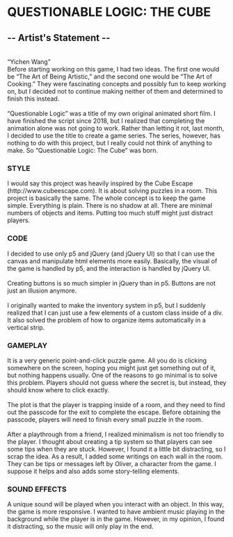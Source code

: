 <h1>QUESTIONABLE LOGIC: THE CUBE</h1>
<h2>-- Artist's Statement --</h2>
<br>
<q>Yichen Wang</q>
<br>
Before starting working on this game, I had two ideas. The first one would be “The Art of Being Artistic,” and the second one would be “The Art of Cooking.” They were fascinating concepts and possibly fun to keep working on, but I decided not to continue making neither of them and determined to finish this instead.
<br>
<br>
“Questionable Logic” was a title of my own original animated short film. I have finished the script since 2018, but I realized that completing the animation alone was not going to work. Rather than letting it rot, last month, I decided to use the title to create a game series. The series, however, has nothing to do with this project, but I really could not think of anything to make. So “Questionable Logic: The Cube” was born.
<br>
<h3>STYLE</h3>
I would say this project was heavily inspired by the Cube Escape (http://www.cubeescape.com). It is about solving puzzles in a room. This project is basically the same. The whole concept is to keep the game simple. Everything is plain. There is no shadow at all. There are minimal numbers of objects and items. Putting too much stuff might just distract players.
<br>
<h3>CODE</h3>
I decided to use only p5 and jQuery (and jQuery UI) so that I can use the canvas and manipulate html elements more easily. Basically, the visual of the game is handled by p5, and the interaction is handled by jQuery UI.
<br>
<br>
Creating buttons is so much simpler in jQuery than in p5. Buttons are not just an illusion anymore.
<br>
<br>
I originally wanted to make the inventory system in p5, but I suddenly realized that I can just use a few elements of a custom class inside of a div. It also solved the problem of how to organize items automatically in a vertical strip.
<br>
<h3>GAMEPLAY</h3>
It is a very generic point-and-click puzzle game. All you do is clicking somewhere on the screen, hoping you might just get something out of it, but nothing happens usually. One of the reasons to go minimal is to solve this problem. Players should not guess where the secret is, but instead, they should know where to click exactly.
<br>
<br>
The plot is that the player is trapping inside of a room, and they need to find out the passcode for the exit to complete the escape. Before obtaining the passcode, players will need to finish every small puzzle in the room.
<br>
<br>
After a playthrough from a friend, I realized minimalism is not too friendly to the player. I thought about creating a tip system so that players can see some tips when they are stuck. However, I found it a little bit distracting, so I scrap the idea. As a result, I added some writings on each wall in the room. They can be tips or messages left by Oliver, a character from the game. I suppose it helps and also adds some story-telling elements.
<br>
<h3>SOUND EFFECTS</h3>
A unique sound will be played when you interact with an object. In this way, the game is more responsive. I wanted to have ambient music playing in the background while the player is in the game. However, in my opinion, I found it distracting, so the music will only play in the end.
